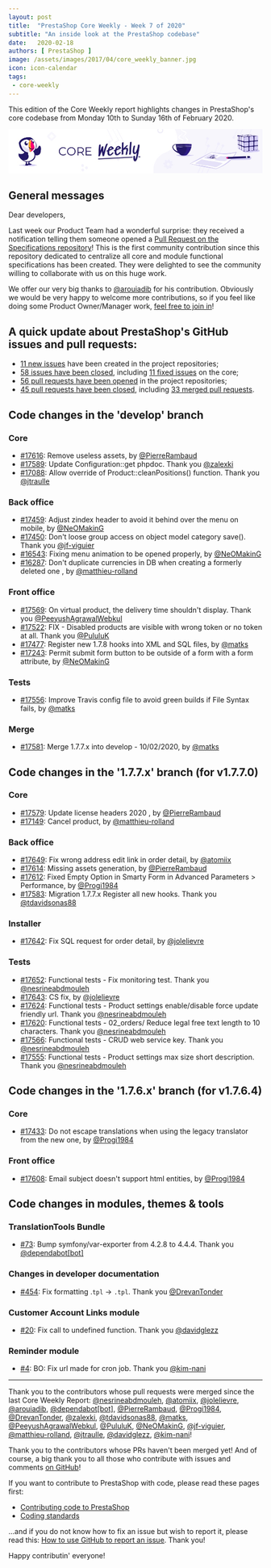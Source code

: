 ```yaml
---
layout: post
title:  "PrestaShop Core Weekly - Week 7 of 2020"
subtitle: "An inside look at the PrestaShop codebase"
date:   2020-02-18
authors: [ PrestaShop ]
image: /assets/images/2017/04/core_weekly_banner.jpg
icon: icon-calendar
tags:
 - core-weekly
---
```


This edition of the Core Weekly report highlights changes in PrestaShop's core codebase from Monday 10th to Sunday 16th of February 2020.

![Core Weekly banner](/assets/images/2018/12/banner-core-weekly.jpg)

## General messages

Dear developers,

Last week our Product Team had a wonderful surprise: they received a notification telling them someone opened a [Pull Request on the Specifications repository](https://github.com/PrestaShop/prestashop-specs/pull/86)! This is the first community contribution since this repository dedicated to centralize all core and module functional specifications has been created. They were delighted to see the community willing to collaborate with us on this huge work.

We offer our very big thanks to [@arouiadib](https://github.com/arouiadib) for his contribution. Obviously we would be very happy to welcome more contributions, so if you feel like doing some Product Owner/Manager work, [feel free to join in](https://github.com/PrestaShop/prestashop-specs/)!


## A quick update about PrestaShop's GitHub issues and pull requests:

- [11 new issues](https://github.com/search?q=org%3APrestaShop+is%3Apublic++-repo%3Aprestashop%2Fprestashop.github.io++is%3Aissue+created%3A2020-02-10..2020-02-16) have been created in the project repositories;
- [58 issues have been closed](https://github.com/search?q=org%3APrestaShop+is%3Apublic++-repo%3Aprestashop%2Fprestashop.github.io++is%3Aissue+closed%3A2020-02-10..2020-02-16), including [11 fixed issues](https://github.com/search?q=org%3APrestaShop+is%3Apublic++-repo%3Aprestashop%2Fprestashop.github.io++is%3Aissue+label%3Afixed+closed%3A2020-02-10..2020-02-16) on the core;
- [56 pull requests have been opened](https://github.com/search?q=org%3APrestaShop+is%3Apublic++-repo%3Aprestashop%2Fprestashop.github.io++is%3Apr+created%3A2020-02-10..2020-02-16) in the project repositories;
- [45 pull requests have been closed](https://github.com/search?q=org%3APrestaShop+is%3Apublic++-repo%3Aprestashop%2Fprestashop.github.io++is%3Apr+closed%3A2020-02-10..2020-02-16), including [33 merged pull requests](https://github.com/search?q=org%3APrestaShop+is%3Apublic++-repo%3Aprestashop%2Fprestashop.github.io++is%3Apr+merged%3A2020-02-10..2020-02-16).


## Code changes in the 'develop' branch


### Core
* [#17616](https://github.com/PrestaShop/PrestaShop/pull/17616): Remove useless assets, by [@PierreRambaud](https://github.com/PierreRambaud)
* [#17589](https://github.com/PrestaShop/PrestaShop/pull/17589): Update Configuration::get phpdoc. Thank you [@zalexki](https://github.com/zalexki)
* [#17088](https://github.com/PrestaShop/PrestaShop/pull/17088): Allow override of Product::cleanPositions() function. Thank you [@jtraulle](https://github.com/jtraulle)


### Back office
* [#17459](https://github.com/PrestaShop/PrestaShop/pull/17459): Adjust zindex header to avoid it behind over the menu on mobile, by [@NeOMakinG](https://github.com/NeOMakinG)
* [#17450](https://github.com/PrestaShop/PrestaShop/pull/17450): Don't loose group access on object model category save(). Thank you [@jf-viguier](https://github.com/jf-viguier)
* [#16543](https://github.com/PrestaShop/PrestaShop/pull/16543): Fixing menu animation to be opened properly, by [@NeOMakinG](https://github.com/NeOMakinG)
* [#16287](https://github.com/PrestaShop/PrestaShop/pull/16287): Don't duplicate currencies in DB when creating a formerly deleted one , by [@matthieu-rolland](https://github.com/matthieu-rolland)


### Front office
* [#17569](https://github.com/PrestaShop/PrestaShop/pull/17569): On virtual product, the delivery time shouldn't display. Thank you [@PeeyushAgrawalWebkul](https://github.com/PeeyushAgrawalWebkul)
* [#17522](https://github.com/PrestaShop/PrestaShop/pull/17522): FIX - Disabled products are visible with wrong token or no token at all. Thank you [@PululuK](https://github.com/PululuK)
* [#17477](https://github.com/PrestaShop/PrestaShop/pull/17477): Register new 1.7.8 hooks into XML and SQL files, by [@matks](https://github.com/matks)
* [#17243](https://github.com/PrestaShop/PrestaShop/pull/17243): Permit submit form button to be outside of a form with a form attribute, by [@NeOMakinG](https://github.com/NeOMakinG)


### Tests
* [#17556](https://github.com/PrestaShop/PrestaShop/pull/17556): Improve Travis config file to avoid green builds if File Syntax fails, by [@matks](https://github.com/matks)


### Merge
* [#17581](https://github.com/PrestaShop/PrestaShop/pull/17581): Merge 1.7.7.x into develop - 10/02/2020, by [@matks](https://github.com/matks)


## Code changes in the '1.7.7.x' branch (for v1.7.7.0)


### Core
* [#17579](https://github.com/PrestaShop/PrestaShop/pull/17579): Update license headers 2020 , by [@PierreRambaud](https://github.com/PierreRambaud)
* [#17149](https://github.com/PrestaShop/PrestaShop/pull/17149): Cancel product, by [@matthieu-rolland](https://github.com/matthieu-rolland)


### Back office
* [#17649](https://github.com/PrestaShop/PrestaShop/pull/17649): Fix wrong address edit link in order detail, by [@atomiix](https://github.com/atomiix)
* [#17614](https://github.com/PrestaShop/PrestaShop/pull/17614): Missing assets generation, by [@PierreRambaud](https://github.com/PierreRambaud)
* [#17612](https://github.com/PrestaShop/PrestaShop/pull/17612): Fixed Empty Option in Smarty Form in Advanced Parameters > Performance, by [@Progi1984](https://github.com/Progi1984)
* [#17583](https://github.com/PrestaShop/PrestaShop/pull/17583): Migration 1.7.7.x Register all new hooks. Thank you [@tdavidsonas88](https://github.com/tdavidsonas88)


### Installer
* [#17642](https://github.com/PrestaShop/PrestaShop/pull/17642): Fix SQL request for order detail, by [@jolelievre](https://github.com/jolelievre)


### Tests
* [#17652](https://github.com/PrestaShop/PrestaShop/pull/17652): Functional tests - Fix monitoring test. Thank you [@nesrineabdmouleh](https://github.com/nesrineabdmouleh)
* [#17643](https://github.com/PrestaShop/PrestaShop/pull/17643): CS fix, by [@jolelievre](https://github.com/jolelievre)
* [#17624](https://github.com/PrestaShop/PrestaShop/pull/17624): Functional tests - Product settings enable/disable force update friendly url. Thank you [@nesrineabdmouleh](https://github.com/nesrineabdmouleh)
* [#17620](https://github.com/PrestaShop/PrestaShop/pull/17620): Functional tests - 02_orders/ Reduce legal free text length to 10 characters. Thank you [@nesrineabdmouleh](https://github.com/nesrineabdmouleh)
* [#17566](https://github.com/PrestaShop/PrestaShop/pull/17566): Functional tests -  CRUD web service key. Thank you [@nesrineabdmouleh](https://github.com/nesrineabdmouleh)
* [#17555](https://github.com/PrestaShop/PrestaShop/pull/17555): Functional tests - Product settings max size short description. Thank you [@nesrineabdmouleh](https://github.com/nesrineabdmouleh)


## Code changes in the '1.7.6.x' branch (for v1.7.6.4)


### Core
* [#17433](https://github.com/PrestaShop/PrestaShop/pull/17433): Do not escape translations when using the legacy translator from the new one, by [@Progi1984](https://github.com/Progi1984)


### Front office
* [#17608](https://github.com/PrestaShop/PrestaShop/pull/17608): Email subject doesn't support html entities, by [@Progi1984](https://github.com/Progi1984)


## Code changes in modules, themes & tools


### TranslationTools Bundle
* [#73](https://github.com/PrestaShop/TranslationToolsBundle/pull/73): Bump symfony/var-exporter from 4.2.8 to 4.4.4. Thank you [@dependabot[bot]](https://github.com/apps/dependabot)


### Changes in developer documentation
* [#454](https://github.com/PrestaShop/docs/pull/454): Fix formatting .`tpl` -> `.tpl`. Thank you [@DrevanTonder](https://github.com/DrevanTonder)


### Customer Account Links module
* [#20](https://github.com/PrestaShop/ps_customeraccountlinks/pull/20): Fix call to undefined function. Thank you [@davidglezz](https://github.com/davidglezz)


### Reminder module
* [#4](https://github.com/PrestaShop/ps_reminder/pull/4): BO: Fix url made for cron job. Thank you [@kim-nani](https://github.com/kim-nani)


<hr />

Thank you to the contributors whose pull requests were merged since the last Core Weekly Report: [@nesrineabdmouleh](https://github.com/nesrineabdmouleh), [@atomiix](https://github.com/atomiix), [@jolelievre](https://github.com/jolelievre), [@arouiadib](https://github.com/arouiadib), [@dependabot[bot]](https://github.com/apps/dependabot), [@PierreRambaud](https://github.com/PierreRambaud), [@Progi1984](https://github.com/Progi1984), [@DrevanTonder](https://github.com/DrevanTonder), [@zalexki](https://github.com/zalexki), [@tdavidsonas88](https://github.com/tdavidsonas88), [@matks](https://github.com/matks), [@PeeyushAgrawalWebkul](https://github.com/PeeyushAgrawalWebkul), [@PululuK](https://github.com/PululuK), [@NeOMakinG](https://github.com/NeOMakinG), [@jf-viguier](https://github.com/jf-viguier), [@matthieu-rolland](https://github.com/matthieu-rolland), [@jtraulle](https://github.com/jtraulle), [@davidglezz](https://github.com/davidglezz), [@kim-nani](https://github.com/kim-nani)!

Thank you to the contributors whose PRs haven't been merged yet! And of course, a big thank you to all those who contribute with issues and comments [on GitHub](https://github.com/PrestaShop/PrestaShop)!

If you want to contribute to PrestaShop with code, please read these pages first:

 * [Contributing code to PrestaShop](https://devdocs.prestashop.com/1.7/contribute/contribution-guidelines/)
 * [Coding standards](https://devdocs.prestashop.com/1.7/development/coding-standards/)

...and if you do not know how to fix an issue but wish to report it, please read this: [How to use GitHub to report an issue](https://devdocs.prestashop.com/1.7/contribute/contribute-reporting-issues/). Thank you!

Happy contributin' everyone!
